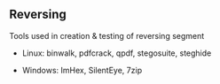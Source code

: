 ## Reversing

Tools used in creation & testing of reversing segment

  * Linux: binwalk, pdfcrack, qpdf, stegosuite, steghide

  * Windows: ImHex, SilentEye, 7zip